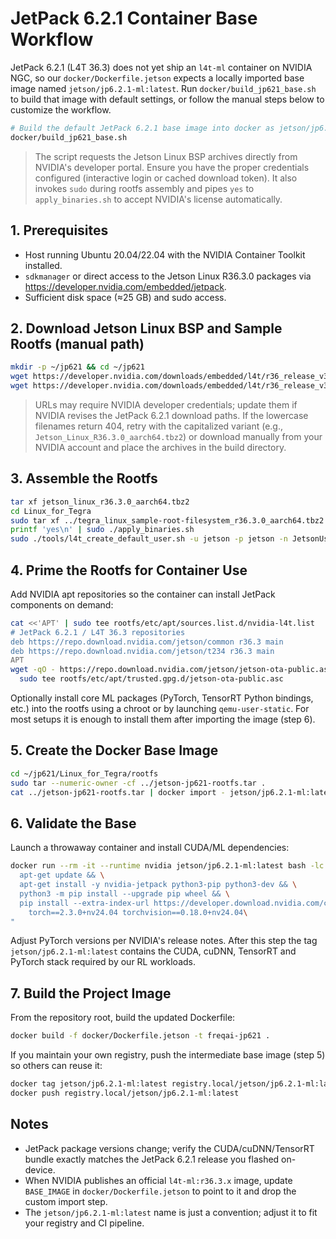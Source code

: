 # JetPack 6.2.1 Container Base Workflow

JetPack 6.2.1 (L4T 36.3) does not yet ship an `l4t-ml` container on NVIDIA NGC, so our
`docker/Dockerfile.jetson` expects a locally imported base image named
`jetson/jp6.2.1-ml:latest`. Run `docker/build_jp621_base.sh` to build that image with
default settings, or follow the manual steps below to customize the workflow.

```bash
# Build the default JetPack 6.2.1 base image into docker as jetson/jp6.2.1-ml:latest
docker/build_jp621_base.sh
```

> The script requests the Jetson Linux BSP archives directly from NVIDIA's developer
> portal. Ensure you have the proper credentials configured (interactive login or
> cached download token). It also invokes `sudo` during rootfs assembly and pipes `yes`
> to `apply_binaries.sh` to accept NVIDIA's license automatically.

## 1. Prerequisites
- Host running Ubuntu 20.04/22.04 with the NVIDIA Container Toolkit installed.
- `sdkmanager` or direct access to the Jetson Linux R36.3.0 packages via
  https://developer.nvidia.com/embedded/jetpack.
- Sufficient disk space (≈25 GB) and sudo access.

## 2. Download Jetson Linux BSP and Sample Rootfs (manual path)
```bash
mkdir -p ~/jp621 && cd ~/jp621
wget https://developer.nvidia.com/downloads/embedded/l4t/r36_release_v3.0/release/jetson_linux_r36.3.0_aarch64.tbz2
wget https://developer.nvidia.com/downloads/embedded/l4t/r36_release_v3.0/release/tegra_linux_sample-root-filesystem_r36.3.0_aarch64.tbz2
```
> URLs may require NVIDIA developer credentials; update them if NVIDIA revises the
> JetPack 6.2.1 download paths. If the lowercase filenames return 404, retry with the
> capitalized variant (e.g., `Jetson_Linux_R36.3.0_aarch64.tbz2`) or download manually
> from your NVIDIA account and place the archives in the build directory.

## 3. Assemble the Rootfs
```bash
tar xf jetson_linux_r36.3.0_aarch64.tbz2
cd Linux_for_Tegra
sudo tar xf ../tegra_linux_sample-root-filesystem_r36.3.0_aarch64.tbz2 -C rootfs
printf 'yes\n' | sudo ./apply_binaries.sh
sudo ./tools/l4t_create_default_user.sh -u jetson -p jetson -n JetsonUser --accept-license
```

## 4. Prime the Rootfs for Container Use
Add NVIDIA apt repositories so the container can install JetPack components on demand:
```bash
cat <<'APT' | sudo tee rootfs/etc/apt/sources.list.d/nvidia-l4t.list
# JetPack 6.2.1 / L4T 36.3 repositories
deb https://repo.download.nvidia.com/jetson/common r36.3 main
deb https://repo.download.nvidia.com/jetson/t234 r36.3 main
APT
wget -qO - https://repo.download.nvidia.com/jetson/jetson-ota-public.asc | \
  sudo tee rootfs/etc/apt/trusted.gpg.d/jetson-ota-public.asc
```

Optionally install core ML packages (PyTorch, TensorRT Python bindings, etc.) into the
rootfs using a chroot or by launching `qemu-user-static`. For most setups it is enough
to install them after importing the image (step 6).

## 5. Create the Docker Base Image
```bash
cd ~/jp621/Linux_for_Tegra/rootfs
sudo tar --numeric-owner -cf ../jetson-jp621-rootfs.tar .
cat ../jetson-jp621-rootfs.tar | docker import - jetson/jp6.2.1-ml:latest
```

## 6. Validate the Base
Launch a throwaway container and install CUDA/ML dependencies:
```bash
docker run --rm -it --runtime nvidia jetson/jp6.2.1-ml:latest bash -lc "\
  apt-get update && \
  apt-get install -y nvidia-jetpack python3-pip python3-dev && \
  python3 -m pip install --upgrade pip wheel && \
  pip install --extra-index-url https://developer.download.nvidia.com/compute/redist/jp/v6.2.1 \
    torch==2.3.0+nv24.04 torchvision==0.18.0+nv24.04\
"
```
Adjust PyTorch versions per NVIDIA's release notes. After this step the tag
`jetson/jp6.2.1-ml:latest` contains the CUDA, cuDNN, TensorRT and PyTorch stack required
by our RL workloads.

## 7. Build the Project Image
From the repository root, build the updated Dockerfile:
```bash
docker build -f docker/Dockerfile.jetson -t freqai-jp621 .
```

If you maintain your own registry, push the intermediate base image (step 5) so others
can reuse it:
```bash
docker tag jetson/jp6.2.1-ml:latest registry.local/jetson/jp6.2.1-ml:latest
docker push registry.local/jetson/jp6.2.1-ml:latest
```

## Notes
- JetPack package versions change; verify the CUDA/cuDNN/TensorRT bundle exactly matches
  the JetPack 6.2.1 release you flashed on-device.
- When NVIDIA publishes an official `l4t-ml:r36.3.x` image, update `BASE_IMAGE` in
  `docker/Dockerfile.jetson` to point to it and drop the custom import step.
- The `jetson/jp6.2.1-ml:latest` name is just a convention; adjust it to fit your
  registry and CI pipeline.

